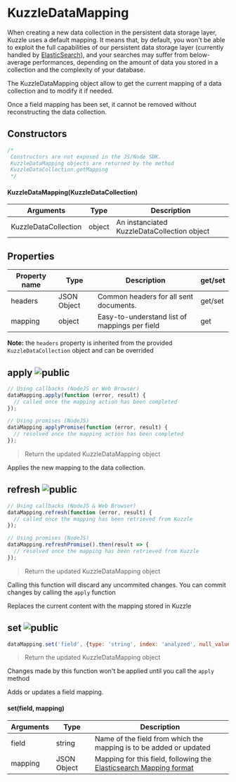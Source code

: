 # KuzzleDataMapping

When creating a new data collection in the persistent data storage layer, Kuzzle uses a default mapping.
It means that, by default, you won't be able to exploit the full capabilities of our persistent data storage layer (currently handled by [ElasticSearch](https://www.elastic.co/products/elasticsearch)), and your searches may suffer from below-average performances, depending on the amount of data you stored in a collection and the complexity of your database.

The KuzzleDataMapping object allow to get the current mapping of a data collection and to modify it if needed.

<aside class="notice">
Once a field mapping has been set, it cannot be removed without reconstructing the data collection.
</aside>

## Constructors

```js
/*
 Constructors are not exposed in the JS/Node SDK.
 KuzzleDataMapping objects are returned by the method
 KuzzleDataCollection.getMapping
 */
```

#### KuzzleDataMapping(KuzzleDataCollection)

| Arguments | Type | Description |
|---------------|---------|----------------------------------------|
| KuzzleDataCollection | object | An instanciated KuzzleDataCollection object |

## Properties

| Property name | Type | Description | get/set |
|--------------|--------|-----------------------------------|---------|
| headers | JSON Object | Common headers for all sent documents. | get/set |
| mapping | object | Easy-to-understand list of mappings per field | get |

**Note:** the ``headers`` property is inherited from the provided ``KuzzleDataCollection`` object and can be overrided

## apply ![public](./images/public.png)

```js
// Using callbacks (NodeJS or Web Browser)
dataMapping.apply(function (error, result) {
  // called once the mapping action has been completed
});

// Using promises (NodeJS)
dataMapping.applyPromise(function (error, result) {
  // resolved once the mapping action has been completed
});
```

> Return the updated KuzzleDataMapping object

Applies the new mapping to the data collection.

## refresh ![public](./images/public.png)

```js
// Using callbacks (NodeJS & Web Browser)
dataMapping.refresh(function (error, result) {
  // called once the mapping has been retrieved from Kuzzle
});

// Using promises (NodeJS)
dataMapping.refreshPromise().then(result => {
  // resolved once the mapping has been retrieved from Kuzzle
});
```

> Return the updated KuzzleDataMapping object

<aside class="warning">
Calling this function will discard any uncommited changes. You can commit changes by calling the <code>apply</code> function
</aside>

Replaces the current content with the mapping stored in Kuzzle

## set ![public](./images/public.png)

```js
dataMapping.set('field', {type: 'string', index: 'analyzed', null_value: ''});
```

> Return the updated KuzzleDataMapping object

<aside class="notice">Changes made by this function won't be applied until you call the <code>apply</code> method</aside>

Adds or updates a field mapping.

#### set(field, mapping)

| Arguments | Type | Description |
|---------------|---------|----------------------------------------|
| field | string | Name of the field from which the mapping is to be added or updated |
| mapping | JSON Object | Mapping for this field, following the [Elasticsearch Mapping format](https://www.elastic.co/guide/en/elasticsearch/reference/1.3/mapping.html)
